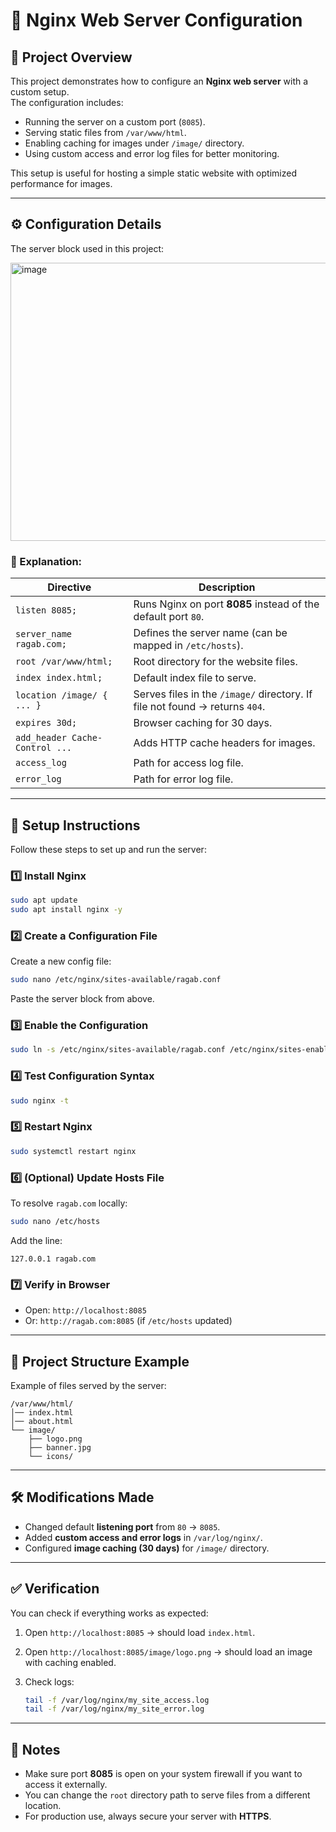 # 📄 Nginx Web Server Configuration

## 📌 Project Overview
This project demonstrates how to configure an **Nginx web server** with a custom setup.  
The configuration includes:
- Running the server on a custom port (`8085`).
- Serving static files from `/var/www/html`.
- Enabling caching for images under `/image/` directory.
- Using custom access and error log files for better monitoring.

This setup is useful for hosting a simple static website with optimized performance for images.

---

## ⚙️ Configuration Details

The server block used in this project:

<img width="662" height="445" alt="image" src="https://github.com/user-attachments/assets/c9cb5324-ffed-44ba-841d-34e3d2523b6c" />


### 🔑 Explanation:

| Directive                      | Description                                                                 |
| ------------------------------ | --------------------------------------------------------------------------- |
| `listen 8085;`                 | Runs Nginx on port **8085** instead of the default port `80`.               |
| `server_name ragab.com;`       | Defines the server name (can be mapped in `/etc/hosts`).                    |
| `root /var/www/html;`          | Root directory for the website files.                                       |
| `index index.html;`            | Default index file to serve.                                                |
| `location /image/ { ... }`     | Serves files in the `/image/` directory. If file not found → returns `404`. |
| `expires 30d;`                 | Browser caching for 30 days.                                                |
| `add_header Cache-Control ...` | Adds HTTP cache headers for images.                                         |
| `access_log`                   | Path for access log file.                                                   |
| `error_log`                    | Path for error log file.                                                    |

---

## 🚀 Setup Instructions

Follow these steps to set up and run the server:

### 1️⃣ Install Nginx

```bash
sudo apt update
sudo apt install nginx -y
```

### 2️⃣ Create a Configuration File

Create a new config file:

```bash
sudo nano /etc/nginx/sites-available/ragab.conf
```

Paste the server block from above.

### 3️⃣ Enable the Configuration

```bash
sudo ln -s /etc/nginx/sites-available/ragab.conf /etc/nginx/sites-enabled/
```

### 4️⃣ Test Configuration Syntax

```bash
sudo nginx -t
```

### 5️⃣ Restart Nginx

```bash
sudo systemctl restart nginx
```

### 6️⃣ (Optional) Update Hosts File

To resolve `ragab.com` locally:

```bash
sudo nano /etc/hosts
```

Add the line:

```
127.0.0.1 ragab.com
```

### 7️⃣ Verify in Browser

* Open: `http://localhost:8085`
* Or: `http://ragab.com:8085` (if `/etc/hosts` updated)

---

## 📂 Project Structure Example

Example of files served by the server:

```
/var/www/html/
│── index.html
│── about.html
└── image/
    ├── logo.png
    ├── banner.jpg
    └── icons/
```

---

## 🛠️ Modifications Made

* Changed default **listening port** from `80` → `8085`.
* Added **custom access and error logs** in `/var/log/nginx/`.
* Configured **image caching (30 days)** for `/image/` directory.

---

## ✅ Verification

You can check if everything works as expected:

1. Open `http://localhost:8085` → should load `index.html`.
2. Open `http://localhost:8085/image/logo.png` → should load an image with caching enabled.
3. Check logs:

   ```bash
   tail -f /var/log/nginx/my_site_access.log
   tail -f /var/log/nginx/my_site_error.log
   ```

---

## 📖 Notes

* Make sure port **8085** is open on your system firewall if you want to access it externally.
* You can change the `root` directory path to serve files from a different location.
* For production use, always secure your server with **HTTPS**.
